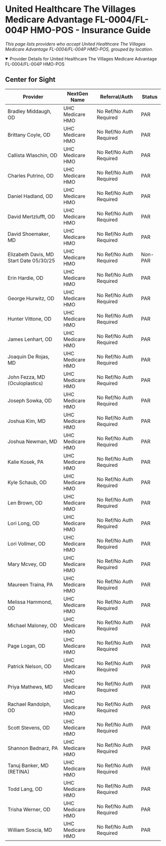 # United Healthcare The Villages Medicare Advantage FL-0004/FL-004P HMO-POS - Insurance Guide

*This page lists providers who accept United Healthcare The Villages Medicare Advantage FL-0004/FL-004P HMO-POS, grouped by location.*

<details open><summary>Provider Details for United Healthcare The Villages Medicare Advantage FL-0004/FL-004P HMO-POS</summary>

## Center for Sight

| Provider | NextGen Name | Referral/Auth | Status |
|----------|-------------|--------------|--------|
| Bradley Middaugh, OD | UHC Medicare HMO | No Ref/No Auth Required | PAR |
| Brittany Coyle, OD | UHC Medicare HMO | No Ref/No Auth Required | PAR |
| Callista Wlaschin, OD | UHC Medicare HMO | No Ref/No Auth Required | PAR |
| Charles Putrino, OD | UHC Medicare HMO | No Ref/No Auth Required | PAR |
| Daniel Hadland, OD | UHC Medicare HMO | No Ref/No Auth Required | PAR |
| David Mertzlufft, OD | UHC Medicare HMO | No Ref/No Auth Required | PAR |
| David Shoemaker, MD | UHC Medicare HMO | No Ref/No Auth Required | PAR |
| Elizabeth Davis, MD                      Start Date 05/30/25 | UHC Medicare HMO | No Ref/No Auth Required | Non-PAR |
| Erin Hardie, OD | UHC Medicare HMO | No Ref/No Auth Required | PAR |
| George Hurwitz, OD | UHC Medicare HMO | No Ref/No Auth Required | PAR |
| Hunter Vittone, OD | UHC Medicare HMO | No Ref/No Auth Required | PAR |
| James Lenhart, OD | UHC Medicare HMO | No Ref/No Auth Required | PAR |
| Joaquin De Rojas, MD | UHC Medicare HMO | No Ref/No Auth Required | PAR |
| John Fezza, MD (Oculoplastics) | UHC Medicare HMO | No Ref/No Auth Required | PAR |
| Joseph Sowka, OD | UHC Medicare HMO | No Ref/No Auth Required | PAR |
| Joshua Kim, MD | UHC Medicare HMO | No Ref/No Auth Required | PAR |
| Joshua Newman, MD | UHC Medicare HMO | No Ref/No Auth Required | PAR |
| Kalie Kosek, PA | UHC Medicare HMO | No Ref/No Auth Required | PAR |
| Kyle Schaub, OD | UHC Medicare HMO | No Ref/No Auth Required | PAR |
| Len Brown, OD | UHC Medicare HMO | No Ref/No Auth Required | PAR |
| Lori Long, OD | UHC Medicare HMO | No Ref/No Auth Required | PAR |
| Lori Vollmer, OD | UHC Medicare HMO | No Ref/No Auth Required | PAR |
| Mary Mcvey, OD | UHC Medicare HMO | No Ref/No Auth Required | PAR |
| Maureen Traina, PA | UHC Medicare HMO | No Ref/No Auth Required | PAR |
| Melissa Hammond, OD | UHC Medicare HMO | No Ref/No Auth Required | PAR |
| Michael Maloney, OD | UHC Medicare HMO | No Ref/No Auth Required | PAR |
| Page Logan, OD | UHC Medicare HMO | No Ref/No Auth Required | PAR |
| Patrick Nelson, OD | UHC Medicare HMO | No Ref/No Auth Required | PAR |
| Priya Mathews, MD | UHC Medicare HMO | No Ref/No Auth Required | PAR |
| Rachael Randolph, OD | UHC Medicare HMO | No Ref/No Auth Required | PAR |
| Scott Stevens, OD | UHC Medicare HMO | No Ref/No Auth Required | PAR |
| Shannon Bednarz, PA | UHC Medicare HMO | No Ref/No Auth Required | PAR |
| Tanuj Banker, MD (RETINA) | UHC Medicare HMO | No Ref/No Auth Required | PAR |
| Todd Lang, OD | UHC Medicare HMO | No Ref/No Auth Required | PAR |
| Trisha Werner, OD | UHC Medicare HMO | No Ref/No Auth Required | PAR |
| William Soscia, MD | UHC Medicare HMO | No Ref/No Auth Required | PAR |

</details>

